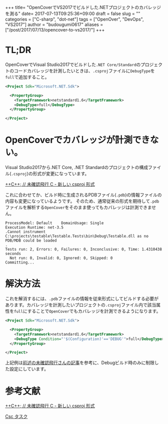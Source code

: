 +++
title= "OpenCoverでVS2017でビルドした.NETプロジェクトのカバレッジを測る"
date= 2017-07-13T09:25:36+09:00
draft = false
slug = ""
categories = ["C-sharp", "dot-net"]
tags = ["OpenOver", "DevOps", "VS2017"]
author = "budougumi0617"
aliases =  ["/post/2017/07/13/opencover-to-vs2017/"]
+++

# TL;DR
OpenCoverでVisual Studio2017でビルドした`.NET Core/Standard`のプロジェクトのコードカバレッジを計測したいときは、`.csproj`ファイルに`DebugType`を`full`で追加すること。

````xml
<Project Sdk="Microsoft.NET.Sdk">

  <PropertyGroup>
    <TargetFramework>netstandard1.6</TargetFramework>
    <DebugType>full</DebugType>
  </PropertyGroup>

</Project>
````

# OpenCoverでカバレッジが計測できない。

Visual Studio2017から.NET Core, .NET Standardのプロジェクトの構成ファイル(`.csproj`)の形式が変更になっています。

[++C++; // 未確認飛行 C  - 新しい csproj 形式](http://ufcpp.net/blog/2017/5/newcsproj/)

これに合わせてか、ビルド時に生成されるPDBファイル(`.pdb`)の情報ファイルの内容も変更になっているようです。
そのため、通常従来の形式を期待して`.pdb`ファイルを解析する`OpenCover`をそのまま使ってもカバレッジは計測できません。

```
ProcessModel: Default    DomainUsage: Single
Execution Runtime: net-3.5
.Cannot instrument C:\projects\testable\Testable.Tests\bin\Debug\Testable.dll as no PDB/MDB could be loaded
.
Tests run: 2, Errors: 0, Failures: 0, Inconclusive: 0, Time: 1.4310438 seconds
  Not run: 0, Invalid: 0, Ignored: 0, Skipped: 0
Committing...

```

# 解決方法

これを解消するには、`.pdb`ファイルの情報を従来形式にしてビルドする必要があります。カバレッジを計測したいプロジェクトの`.csproj`ファイル内で該当属性を`full`にすることで`OpenCover`でもカバレッジを計測できるようになります。

```xml
<Project Sdk="Microsoft.NET.Sdk">

  <PropertyGroup>
    <TargetFramework>netstandard1.6</TargetFramework>
    <DebugType Condition="'$(Configuration)'=='DEBUG'">full</DebugType>
  </PropertyGroup>

</Project>
```


上記例は[前述の未確認飛行さんの記事](http://ufcpp.net/blog/2017/5/newcsproj/)を参考に、Debugビルド時のみに制限した設定にしています。


# 参考文献
[++C++; // 未確認飛行 C  - 新しい csproj 形式](http://ufcpp.net/blog/2017/5/newcsproj/)

[Csc タスク](https://msdn.microsoft.com/ja-jp/library/s5c8athz.aspx)


